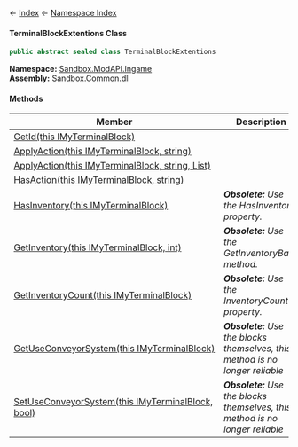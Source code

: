 ← [Index](Api-Index) ← [Namespace Index](Namespace-Index)

#### TerminalBlockExtentions Class

```csharp
public abstract sealed class TerminalBlockExtentions
```

**Namespace:** [Sandbox.ModAPI.Ingame](Sandbox.ModAPI.Ingame)  
**Assembly:** Sandbox.Common.dll

#### Methods

|Member|Description|
|---|---|
|[GetId(this IMyTerminalBlock)](Sandbox.ModAPI.Ingame.TerminalBlockExtentions.GetId)||
|[ApplyAction(this IMyTerminalBlock, string)](Sandbox.ModAPI.Ingame.TerminalBlockExtentions.ApplyAction)||
|[ApplyAction(this IMyTerminalBlock, string, List)](Sandbox.ModAPI.Ingame.TerminalBlockExtentions.ApplyAction)||
|[HasAction(this IMyTerminalBlock, string)](Sandbox.ModAPI.Ingame.TerminalBlockExtentions.HasAction)||
|[HasInventory(this IMyTerminalBlock)](Sandbox.ModAPI.Ingame.TerminalBlockExtentions.HasInventory)|_**Obsolete:** Use the HasInventory property._|
|[GetInventory(this IMyTerminalBlock, int)](Sandbox.ModAPI.Ingame.TerminalBlockExtentions.GetInventory)|_**Obsolete:** Use the GetInventoryBase method._|
|[GetInventoryCount(this IMyTerminalBlock)](Sandbox.ModAPI.Ingame.TerminalBlockExtentions.GetInventoryCount)|_**Obsolete:** Use the InventoryCount property._|
|[GetUseConveyorSystem(this IMyTerminalBlock)](Sandbox.ModAPI.Ingame.TerminalBlockExtentions.GetUseConveyorSystem)|_**Obsolete:** Use the blocks themselves, this method is no longer reliable_|
|[SetUseConveyorSystem(this IMyTerminalBlock, bool)](Sandbox.ModAPI.Ingame.TerminalBlockExtentions.SetUseConveyorSystem)|_**Obsolete:** Use the blocks themselves, this method is no longer reliable_|

